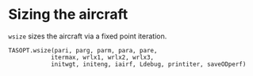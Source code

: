 # Sizing the aircraft

`wsize` sizes the aircraft via a fixed point iteration.

```@docs
TASOPT.wsize(pari, parg, parm, para, pare,
            itermax, wrlx1, wrlx2, wrlx3,
            initwgt, initeng, iairf, Ldebug, printiter, saveODperf)
```